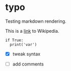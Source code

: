 # typo

Testing markdown rendering.

This is a [link](https://en.wikipedia.org) to Wikipedia.

```
if True:
  print('var')
```

- [x] tweak syntax
- [ ] add comments

